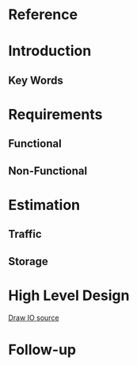 # Reference
 
# Introduction
## Key Words
 
# Requirements
## **Functional**
## **Non-Functional**
 
# Estimation
## **Traffic**
## **Storage**
 
# High Level Design
[Draw IO source]()

 
# Follow-up
<!--stackedit_data:
eyJoaXN0b3J5IjpbLTE2MjU1MTA4OV19
-->